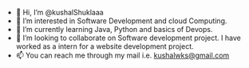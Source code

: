 - 👋 Hi, I’m @kushalShuklaaa
- 👀 I’m interested in Software Development and cloud Computing.
- 🌱 I’m currently learning Java, Python and basics of Devops. 
- 💞️ I’m looking to collaborate on Software development project.
     I have worked as a intern for a website development project.
- 📫 You can reach me through my mail i.e. kushalwks@gmail.com
